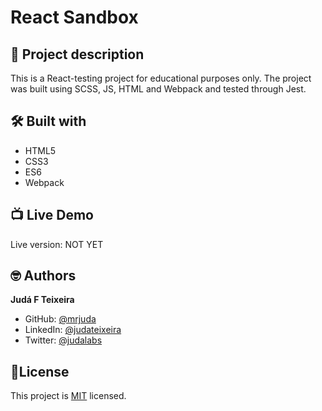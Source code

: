 # React Sandbox
## 📑 Project description
This is a React-testing project for educational purposes only.
The project was built using SCSS, JS, HTML and Webpack and tested through Jest.

## 🛠 Built with
- HTML5
- CSS3
- ES6
- Webpack

## 📺 Live Demo
Live version: NOT YET

## 🤓 Authors
**Judá F Teixeira**
- GitHub: [@mrjuda](https://github.com/mrjuda "Judá Teixeira's GitHub profile")
- LinkedIn: [@judateixeira](https://www.linkedin.com/in/judateixeira "Judá Teixeira's Linkedin profile")
- Twitter: [@judalabs](https://twitter.com/judalabs "Judá Teixeira's Twitter profile")

## 📝License
This project is [MIT](https://github.com/mrjuda/react1/blob/main/LICENSE) licensed.

